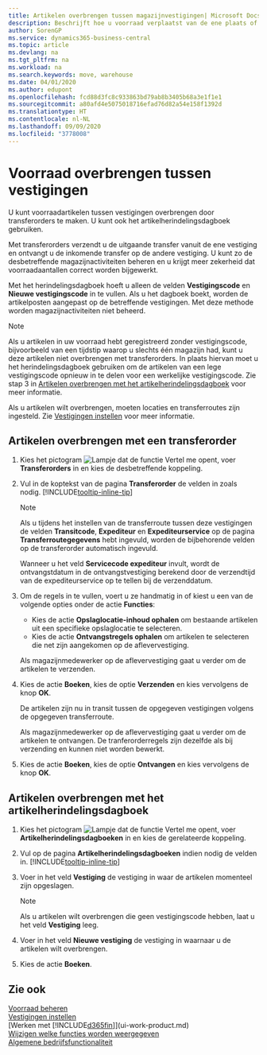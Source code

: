 ```yaml
---
title: Artikelen overbrengen tussen magazijnvestigingen| Microsoft Docs
description: Beschrijft hoe u voorraad verplaatst van de ene plaats of magazijn naar een andere, met het herindelingsdagboek of met transferorders.
author: SorenGP
ms.service: dynamics365-business-central
ms.topic: article
ms.devlang: na
ms.tgt_pltfrm: na
ms.workload: na
ms.search.keywords: move, warehouse
ms.date: 04/01/2020
ms.author: edupont
ms.openlocfilehash: fcd88d3fc8c933863bd79ab8b3405b68a3e1f1e1
ms.sourcegitcommit: a80afd4e5075018716efad76d82a54e158f1392d
ms.translationtype: HT
ms.contentlocale: nl-NL
ms.lasthandoff: 09/09/2020
ms.locfileid: "3778008"
---
```

# <a name="transfer-inventory-between-locations"></a>Voorraad overbrengen tussen vestigingen
U kunt voorraadartikelen tussen vestigingen overbrengen door transferorders te maken. U kunt ook het artikelherindelingsdagboek gebruiken.

Met transferorders verzendt u de uitgaande transfer vanuit de ene vestiging en ontvangt u de inkomende transfer op de andere vestiging. U kunt zo de desbetreffende magazijnactiviteiten beheren en u krijgt meer zekerheid dat voorraadaantallen correct worden bijgewerkt.

Met het herindelingsdagboek hoeft u alleen de velden **Vestigingscode** en **Nieuwe vestigingscode** in te vullen. Als u het dagboek boekt, worden de artikelposten aangepast op de betreffende vestigingen. Met deze methode worden magazijnactiviteiten niet beheerd.

> [!NOTE]  
>   Als u artikelen in uw voorraad hebt geregistreerd zonder vestigingscode, bijvoorbeeld van een tijdstip waarop u slechts één magazijn had, kunt u deze artikelen niet overbrengen met transferorders. In plaats hiervan moet u het herindelingsdagboek gebruiken om de artikelen van een lege vestigingscode opnieuw in te delen voor een werkelijke vestigingscode.  Zie stap 3 in [Artikelen overbrengen met het artikelherindelingsdagboek](inventory-how-transfer-between-locations.md#to-transfer-items-with-the-item-reclassification-journal) voor meer informatie.

Als u artikelen wilt overbrengen, moeten locaties en transferroutes zijn ingesteld. Zie [Vestigingen instellen](inventory-how-setup-locations.md) voor meer informatie.

## <a name="to-transfer-items-with-a-transfer-order"></a>Artikelen overbrengen met een transferorder
1. Kies het pictogram ![Lampje dat de functie Vertel me opent](media/ui-search/search_small.png "Vertel me wat u wilt doen"), voer **Transferorders** in en kies de desbetreffende koppeling.
2. Vul in de koptekst van de pagina **Transferorder** de velden in zoals nodig. [!INCLUDE[tooltip-inline-tip](includes/tooltip-inline-tip_md.md)]

    > [!NOTE]  
    >   Als u tijdens het instellen van de transferroute tussen deze vestigingen de velden **Transitcode**, **Expediteur** en **Expediteurservice** op de pagina **Transferroutegegevens** hebt ingevuld, worden de bijbehorende velden op de transferorder automatisch ingevuld.

    Wanneer u het veld **Servicecode expediteur** invult, wordt de ontvangstdatum in de ontvangstvestiging berekend door de verzendtijd van de expediteurservice op te tellen bij de verzenddatum.

3. Om de regels in te vullen, voert u ze handmatig in of kiest u een van de volgende opties onder de actie **Functies**:
    - Kies de actie **Opslaglocatie-inhoud ophalen** om bestaande artikelen uit een specifieke opslaglocatie te selecteren.
    - Kies de actie **Ontvangstregels ophalen** om artikelen te selecteren die net zijn aangekomen op de aflevervestiging.   

    Als magazijnmedewerker op de aflevervestiging gaat u verder om de artikelen te verzenden.
4. Kies de actie **Boeken**, kies de optie **Verzenden** en kies vervolgens de knop **OK**.

    De artikelen zijn nu in transit tussen de opgegeven vestigingen volgens de opgegeven transferroute.

    Als magazijnmedewerker op de aflevervestiging gaat u verder om de artikelen te ontvangen. De tranferorderregels zijn dezelfde als bij verzending en kunnen niet worden bewerkt.
5. Kies de actie **Boeken**, kies de optie **Ontvangen** en kies vervolgens de knop **OK**.

## <a name="to-transfer-items-with-the-item-reclassification-journal"></a>Artikelen overbrengen met het artikelherindelingsdagboek
1. Kies het pictogram ![Lampje dat de functie Vertel me opent](media/ui-search/search_small.png "Vertel me wat u wilt doen"), voer **Artikelherindelingsdagboeken** in en kies de gerelateerde koppeling.
2. Vul op de pagina **Artikelherindelingsdagboeken** indien nodig de velden in. [!INCLUDE[tooltip-inline-tip](includes/tooltip-inline-tip_md.md)]
3. Voer in het veld **Vestiging** de vestiging in waar de artikelen momenteel zijn opgeslagen.

    > [!NOTE]  
    >   Als u artikelen wilt overbrengen die geen vestigingscode hebben, laat u het veld **Vestiging** leeg.
4. Voer in het veld **Nieuwe vestiging** de vestiging in waarnaar u de artikelen wilt overbrengen.
5. Kies de actie **Boeken**.

## <a name="see-also"></a>Zie ook
[Voorraad beheren](inventory-manage-inventory.md)  
[Vestigingen instellen](inventory-how-setup-locations.md)  
[Werken met [!INCLUDE[d365fin](includes/d365fin_md.md)]](ui-work-product.md)  
[Wijzigen welke functies worden weergegeven](ui-experiences.md)  
[Algemene bedrijfsfunctionaliteit](ui-across-business-areas.md)
